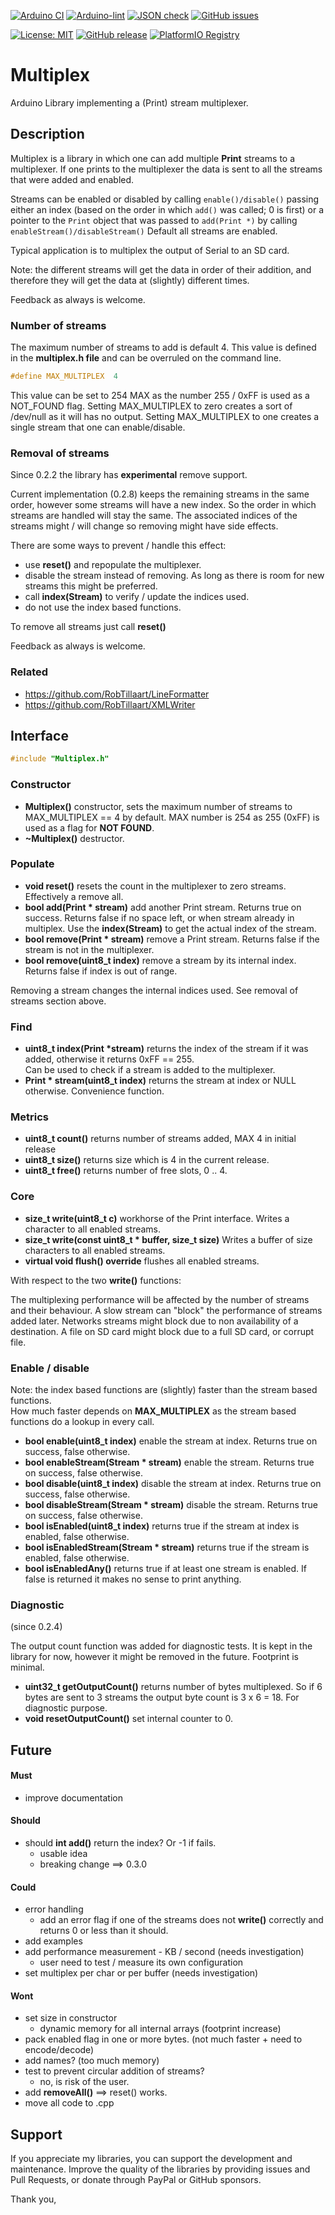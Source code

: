 
[![Arduino CI](https://github.com/RobTillaart/Multiplex/workflows/Arduino%20CI/badge.svg)](https://github.com/marketplace/actions/arduino_ci)
[![Arduino-lint](https://github.com/RobTillaart/Multiplex/actions/workflows/arduino-lint.yml/badge.svg)](https://github.com/RobTillaart/Multiplex/actions/workflows/arduino-lint.yml)
[![JSON check](https://github.com/RobTillaart/Multiplex/actions/workflows/jsoncheck.yml/badge.svg)](https://github.com/RobTillaart/Multiplex/actions/workflows/jsoncheck.yml)
[![GitHub issues](https://img.shields.io/github/issues/RobTillaart/Multiplex.svg)](https://github.com/RobTillaart/Multiplex/issues)

[![License: MIT](https://img.shields.io/badge/license-MIT-green.svg)](https://github.com/RobTillaart/Multiplex/blob/master/LICENSE)
[![GitHub release](https://img.shields.io/github/release/RobTillaart/Multiplex.svg?maxAge=3600)](https://github.com/RobTillaart/Multiplex/releases)
[![PlatformIO Registry](https://badges.registry.platformio.org/packages/robtillaart/library/Multiplex.svg)](https://registry.platformio.org/libraries/robtillaart/Multiplex)


# Multiplex

Arduino Library implementing a (Print) stream multiplexer.


## Description

Multiplex is a library in which one can add multiple **Print** streams to a multiplexer.
If one prints to the multiplexer the data is sent to all the streams that were added and enabled.

Streams can be enabled or disabled by calling `enable()/disable()` passing either an index 
(based on the order in which `add()` was called; 0 is first) 
or a pointer to the `Print` object that was passed to `add(Print *)` by calling `enableStream()/disableStream()`
Default all streams are enabled.

Typical application is to multiplex the output of Serial to an SD card.

Note: the different streams will get the data in order of their addition,
and therefore they will get the data at (slightly) different times.

Feedback as always is welcome.


### Number of streams

The maximum number of streams to add is default 4. 
This value is defined in the **multiplex.h file** and can be overruled on the command line. 

```cpp
#define MAX_MULTIPLEX  4
```

This value can be set to 254 MAX as the number 255 / 0xFF is used as a NOT_FOUND flag.
Setting MAX_MULTIPLEX to zero creates a sort of /dev/null as it will has no output.
Setting MAX_MULTIPLEX to one creates a single stream that one can enable/disable.


### Removal of streams

Since 0.2.2 the library has **experimental** remove support.

Current implementation (0.2.8) keeps the remaining streams in the same order, 
however some streams will have a new index.
So the order in which streams are handled will stay the same.
The associated indices of the streams might / will change so removing might have side effects.

There are some ways to prevent / handle this effect:
- use **reset()** and repopulate the multiplexer. 
- disable the stream instead of removing. As long as there is room for new streams this might be preferred.
- call **index(Stream)** to verify / update the indices used.
- do not use the index based functions. 

To remove all streams just call **reset()**

Feedback as always is welcome.


### Related

- https://github.com/RobTillaart/LineFormatter
- https://github.com/RobTillaart/XMLWriter


## Interface

```cpp
#include "Multiplex.h"
```

### Constructor

- **Multiplex()** constructor, 
sets the maximum number of streams to MAX_MULTIPLEX == 4 by default. 
MAX number is 254 as 255 (0xFF) is used as a flag for **NOT FOUND**.
- **~Multiplex()** destructor.

### Populate

- **void reset()** resets the count in the multiplexer to zero streams.
Effectively a remove all.
- **bool add(Print \* stream)** add another Print stream. 
Returns true on success. 
Returns false if no space left, or when stream already in multiplex.
Use the **index(Stream)** to get the actual index of the stream.
- **bool remove(Print \* stream)** remove a Print stream. 
Returns false if the stream is not in the multiplexer.
- **bool remove(uint8_t index)** remove a stream by its internal index.
Returns false if index is out of range.

Removing a stream changes the internal indices used. See removal of streams section above.

### Find

- **uint8_t index(Print \*stream)** returns the index of the stream if it was added,
otherwise it returns 0xFF == 255.  
Can be used to check if a stream is added to the multiplexer.
- **Print \* stream(uint8_t index)** returns the stream at index or NULL otherwise.
Convenience function.

### Metrics 

- **uint8_t count()** returns number of streams added, MAX 4 in initial release
- **uint8_t size()** returns size which is 4 in the current release.
- **uint8_t free()** returns number of free slots, 0 .. 4.

### Core

- **size_t write(uint8_t c)** workhorse of the Print interface. 
Writes a character to all enabled streams.
- **size_t write(const uint8_t \* buffer, size_t size)** 
Writes a buffer of size characters to all enabled streams.
- **virtual void flush() override** flushes all enabled streams.

With respect to the two **write()** functions:

The multiplexing performance will be affected by the number of streams and their behaviour. 
A slow stream can "block" the performance of streams added later.
Networks streams might block due to non availability of a destination. 
A file on SD card might block due to a full SD card, or corrupt file.

### Enable / disable

Note: the index based functions are (slightly) faster than the stream based functions.  
How much faster depends on **MAX_MULTIPLEX** as the stream based functions do a lookup in every call. 
- **bool enable(uint8_t index)** enable the stream at index.
Returns true on success, false otherwise.
- **bool enableStream(Stream \* stream)** enable the stream.
Returns true on success, false otherwise.
- **bool disable(uint8_t index)** disable the stream at index.
Returns true on success, false otherwise.
- **bool disableStream(Stream \* stream)** disable the stream.
Returns true on success, false otherwise.
- **bool isEnabled(uint8_t index)** returns true if the stream at index is enabled,
false otherwise.
- **bool isEnabledStream(Stream \* stream)** returns true if the stream is enabled,
false otherwise.
- **bool isEnabledAny()** returns true if at least one stream is enabled. 
If false is returned it makes no sense to print anything.

### Diagnostic

(since 0.2.4)

The output count function was added for diagnostic tests. 
It is kept in the library for now, however it might be removed in the future.
Footprint is minimal.

- **uint32_t getOutputCount()** returns number of bytes multiplexed.
So if 6 bytes are sent to 3 streams the output byte count is 3 x 6 = 18.
For diagnostic purpose.
- **void resetOutputCount()** set internal counter to 0.


## Future

#### Must

- improve documentation

#### Should

- should **int add()** return the index? Or -1 if fails.
  - usable idea
  - breaking change  ==> 0.3.0

#### Could

- error handling
  - add an error flag if one of the streams does not **write()**
correctly and returns 0 or less than it should.
- add examples
- add performance measurement - KB / second (needs investigation)
  - user need to test / measure its own configuration
- set multiplex per char or per buffer (needs investigation)

#### Wont

- set size in constructor 
  - dynamic memory for all internal arrays (footprint increase)
- pack enabled flag in one or more bytes. 
  (not much faster + need to encode/decode)
- add names?
  (too much memory)
- test to prevent circular addition of streams?
  - no, is risk of the user.
- add **removeAll()** ==> reset() works.
- move all code to .cpp

## Support

If you appreciate my libraries, you can support the development and maintenance.
Improve the quality of the libraries by providing issues and Pull Requests, or
donate through PayPal or GitHub sponsors.

Thank you,

